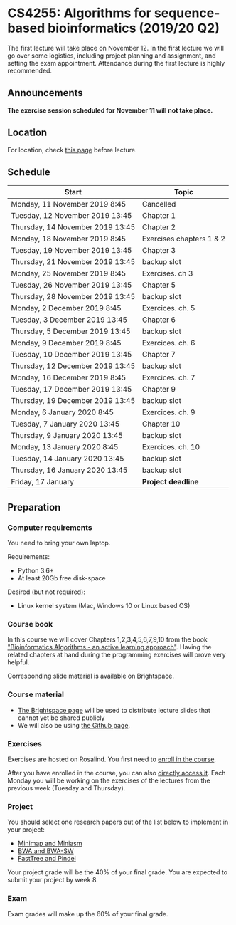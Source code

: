 # CS4255: Algorithms for sequence-based bioinformatics (2019/20 Q2) #


The first lecture will take place on November 12. In the first lecture we will go over some logistics, including project planning and assignment, and setting the exam appointment. Attendance during the first lecture is highly recommended.

## Announcements
**The exercise session scheduled for November 11 will not take place.**

## Location

For location, check [this page](https://mytimetable.tudelft.nl/) before lecture.

## Schedule

Start | 	Topic
---|---
Monday, 11 November 2019 8:45 	|  Cancelled
Tuesday, 12 November 2019 13:45	 	|  Chapter 1
Thursday, 14 November 2019 13:45	 	|  Chapter 2
Monday, 18 November 2019 8:45	 	|  Exercises chapters 1 & 2
Tuesday, 19 November 2019 13:45	 	|  Chapter 3
Thursday, 21 November 2019 13:45	 	|  backup slot
Monday, 25 November 2019 8:45	 	|  Exercises. ch 3
Tuesday, 26 November 2019 13:45	 	|  Chapter 5
Thursday, 28 November 2019 13:45	 	|  backup slot
Monday, 2 December 2019 8:45	 	|  Exercices. ch. 5 
Tuesday, 3 December 2019 13:45	 	|  Chapter 6
Thursday, 5 December 2019 13:45	 	|  backup slot
Monday, 9 December 2019 8:45	 	|  Exercices. ch. 6 
Tuesday, 10 December 2019 13:45	 	|  Chapter 7
Thursday, 12 December 2019 13:45	 	|  backup slot
Monday, 16 December 2019 8:45	 	|  Exercices. ch. 7
Tuesday, 17 December 2019 13:45	 	|  Chapter 9
Thursday, 19 December 2019 13:45	 	|  backup slot
Monday, 6 January 2020 8:45	 	|  Exercices. ch. 9
Tuesday, 7 January 2020 13:45	 	|  Chapter 10
Thursday, 9 January 2020 13:45	 	|  backup slot
Monday, 13 January 2020 8:45	 	|  Exercices. ch. 10
Tuesday, 14 January 2020 13:45	 	|  backup slot
Thursday, 16 January 2020 13:45	 	|  backup slot
Friday, 17 January	 	|  **Project deadline**

## Preparation
### Computer requirements
You need to bring your own laptop. 

Requirements: 
* Python 3.6+
* At least 20Gb free disk-space

Desired (but not required): 
* Linux kernel system (Mac, Windows 10 or Linux based OS)

### Course book
In this course we will cover Chapters 1,2,3,4,5,6,7,9,10 from the book ["Bioinformatics Algorithms - an active learning approach"][book]. Having the related chapters at hand during the programming exercises will prove very helpful.

Corresponding slide material is available on Brightspace.

### Course material

- [The Brightspace page][bs] will be used to distribute lecture slides that cannot yet be shared publicly
- We will also be using [the Github page](https://abeellab.github.io/cs4255/).

### Exercises 
Exercises are hosted on Rosalind. You first need to [enroll in the course](http://rosalind.info/classes/enroll/9c5fec1841/).

After you have enrolled in the course, you can also [directly access it][ex]. Each Monday you will be working on the exercises of the lectures from the previous week (Tuesday and Thursday). 

### Project
You should select one research papers out of the list below to implement in your project:
- [Minimap and Miniasm][minimap]
- [BWA and BWA-SW][bwa]
- [FastTree and Pindel][fastpin]

Your project grade will be the 40% of your final grade. You are expected to submit your project by week 8.

### Exam
Exam grades will make up the 60% of your final grade.



[bs]: https://brightspace.tudelft.nl/d2l/home/212966
[ex]: http://rosalind.info/classes/661/
[book]: http://bioinformaticsalgorithms.com/
[minimap]: https://abeellab.github.io/cs4255/minimap-doc.html
[bwa]: https://abeellab.github.io/cs4255/bwa-doc.html
[fastpin]: https://abeellab.github.io/cs4255/fastpin-doc.html
